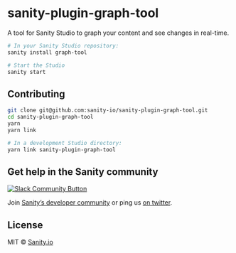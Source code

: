 # sanity-plugin-graph-tool

A tool for Sanity Studio to graph your content and see changes in real-time.

```sh
# In your Sanity Studio repository:
sanity install graph-tool

# Start the Studio
sanity start
```

## Contributing

```sh
git clone git@github.com:sanity-io/sanity-plugin-graph-tool.git
cd sanity-plugin-graph-tool
yarn
yarn link

# In a development Studio directory:
yarn link sanity-plugin-graph-tool
```

## Get help in the Sanity community

[![Slack Community Button](https://slack.sanity.io/badge.svg)](https://slack.sanity.io/)

Join [Sanity’s developer community](https://slack.sanity.io) or ping us [on twitter](https://twitter.com/sanity_io).

## License

MIT © [Sanity.io](https://www.sanity.io/)
